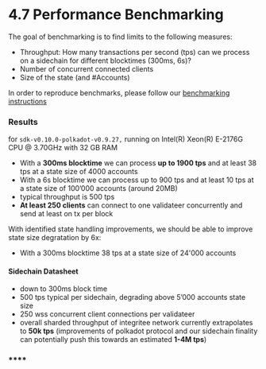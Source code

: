# 4.7 Performance Benchmarking

The goal of benchmarking is to find limits to the following measures:

* Throughput: How many transactions per second (tps) can we process on a sidechain for different blocktimes (300ms, 6s)?
* Number of concurrent connected clients
* Size of the state (and #Accounts)

In order to reproduce benchmarks, please follow our [benchmarking instructions](https://github.com/integritee-network/worker/blob/master/docker/README.md#run-the-benchmarks)

### Results

for `sdk-v0.10.0-polkadot-v0.9.27,` running on Intel(R) Xeon(R) E-2176G CPU @ 3.70GHz with 32 GB RAM

* With a **300ms blocktime** we can process **up to 1900 tps** and at least 38 tps at a state size of 4000 accounts
* With a 6s blocktime we can process up to 900 tps and at least 10 tps at a state size of 100’000 accounts (around 20MB)
* typical throughput is 500 tps
* **At least 250 clients** can connect to one validateer concurrently and send at least on tx per block

With identified state handling improvements, we should be able to improve state size degratation by 6x:

* With a 300ms blocktime 38 tps at a state size of 24'000 accounts

#### **Sidechain Datasheet**

* down to 300ms block time
* 500 tps typical per sidechain, degrading above 5’000 accounts state size
* 250 wss concurrent client connections per validateer
* overall sharded throughput of integritee network currently extrapolates to **50k tps** (improvements of polkadot protocol and our sidechain finality can potentially push this towards an estimated **1-4M tps**)

### ****
